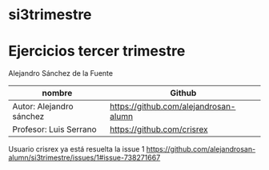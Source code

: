 # si3trimestre

# Ejercicios tercer trimestre
Alejandro Sánchez de la Fuente

| **nombre** | **Github** |
|--|--|
| Autor: Alejandro sánchez | https://github.com/alejandrosan-alumn |
| Profesor: Luis Serrano | https://github.com/crisrex |

Usuario crisrex ya está resuelta la issue 1
https://github.com/alejandrosan-alumn/si3trimestre/issues/1#issue-738271667
